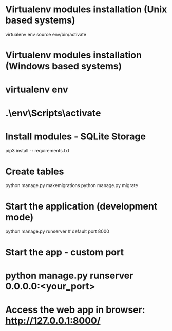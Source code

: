 # Virtualenv modules installation (Unix based systems)
virtualenv env
source env/bin/activate

# Virtualenv modules installation (Windows based systems)
# virtualenv env
# .\env\Scripts\activate

# Install modules - SQLite Storage
pip3 install -r requirements.txt

# Create tables
python manage.py makemigrations
python manage.py migrate

 # Start the application (development mode)
python manage.py runserver # default port 8000

# Start the app - custom port
# python manage.py runserver 0.0.0.0:<your_port>

# Access the web app in browser: http://127.0.0.1:8000/


```

```

